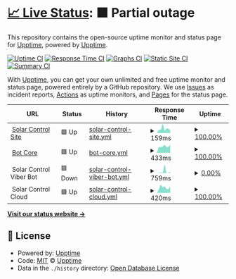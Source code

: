 # [📈 Live Status](https://status.solar-control.tech): <!--live status--> **🟧 Partial outage**

This repository contains the open-source uptime monitor and status page for [Upptime](https://upptime.js.org), powered by [Upptime](https://github.com/upptime/upptime).

[![Uptime CI](https://github.com/markFieldman/solar-control-status/workflows/Uptime%20CI/badge.svg)](https://github.com/markFieldman/solar-control-status/actions?query=workflow%3A%22Uptime+CI%22)
[![Response Time CI](https://github.com/markFieldman/solar-control-status/workflows/Response%20Time%20CI/badge.svg)](https://github.com/markFieldman/solar-control-status/actions?query=workflow%3A%22Response+Time+CI%22)
[![Graphs CI](https://github.com/markFieldman/solar-control-status/workflows/Graphs%20CI/badge.svg)](https://github.com/markFieldman/solar-control-status/actions?query=workflow%3A%22Graphs+CI%22)
[![Static Site CI](https://github.com/markFieldman/solar-control-status/workflows/Static%20Site%20CI/badge.svg)](https://github.com/markFieldman/solar-control-status/actions?query=workflow%3A%22Static+Site+CI%22)
[![Summary CI](https://github.com/markFieldman/solar-control-status/workflows/Summary%20CI/badge.svg)](https://github.com/markFieldman/solar-control-status/actions?query=workflow%3A%22Summary+CI%22)

With [Upptime](https://upptime.js.org), you can get your own unlimited and free uptime monitor and status page, powered entirely by a GitHub repository. We use [Issues](https://github.com/upptime/upptime/issues) as incident reports, [Actions](https://github.com/markFieldman/solar-control-status/actions) as uptime monitors, and [Pages](https://status.solar-control.tech) for the status page.

<!--start: status pages-->
<!-- This summary is generated by Upptime (https://github.com/upptime/upptime) -->
<!-- Do not edit this manually, your changes will be overwritten -->
<!-- prettier-ignore -->
| URL | Status | History | Response Time | Uptime |
| --- | ------ | ------- | ------------- | ------ |
| <img alt="" src="https://icons.duckduckgo.com/ip3/www.solar-control.tech.ico" height="13"> [Solar Control Site](https://www.solar-control.tech) | 🟩 Up | [solar-control-site.yml](https://github.com/holyCowMp3/solar-control-status/commits/HEAD/history/solar-control-site.yml) | <details><summary><img alt="Response time graph" src="./graphs/solar-control-site/response-time-week.png" height="20"> 159ms</summary><br><a href="https://status.solar-control.tech/history/solar-control-site"><img alt="Response time 310" src="https://img.shields.io/endpoint?url=https%3A%2F%2Fraw.githubusercontent.com%2FholyCowMp3%2Fsolar-control-status%2FHEAD%2Fapi%2Fsolar-control-site%2Fresponse-time.json"></a><br><a href="https://status.solar-control.tech/history/solar-control-site"><img alt="24-hour response time 99" src="https://img.shields.io/endpoint?url=https%3A%2F%2Fraw.githubusercontent.com%2FholyCowMp3%2Fsolar-control-status%2FHEAD%2Fapi%2Fsolar-control-site%2Fresponse-time-day.json"></a><br><a href="https://status.solar-control.tech/history/solar-control-site"><img alt="7-day response time 159" src="https://img.shields.io/endpoint?url=https%3A%2F%2Fraw.githubusercontent.com%2FholyCowMp3%2Fsolar-control-status%2FHEAD%2Fapi%2Fsolar-control-site%2Fresponse-time-week.json"></a><br><a href="https://status.solar-control.tech/history/solar-control-site"><img alt="30-day response time 260" src="https://img.shields.io/endpoint?url=https%3A%2F%2Fraw.githubusercontent.com%2FholyCowMp3%2Fsolar-control-status%2FHEAD%2Fapi%2Fsolar-control-site%2Fresponse-time-month.json"></a><br><a href="https://status.solar-control.tech/history/solar-control-site"><img alt="1-year response time 326" src="https://img.shields.io/endpoint?url=https%3A%2F%2Fraw.githubusercontent.com%2FholyCowMp3%2Fsolar-control-status%2FHEAD%2Fapi%2Fsolar-control-site%2Fresponse-time-year.json"></a></details> | <details><summary><a href="https://status.solar-control.tech/history/solar-control-site">100.00%</a></summary><a href="https://status.solar-control.tech/history/solar-control-site"><img alt="All-time uptime 98.43%" src="https://img.shields.io/endpoint?url=https%3A%2F%2Fraw.githubusercontent.com%2FholyCowMp3%2Fsolar-control-status%2FHEAD%2Fapi%2Fsolar-control-site%2Fuptime.json"></a><br><a href="https://status.solar-control.tech/history/solar-control-site"><img alt="24-hour uptime 100.00%" src="https://img.shields.io/endpoint?url=https%3A%2F%2Fraw.githubusercontent.com%2FholyCowMp3%2Fsolar-control-status%2FHEAD%2Fapi%2Fsolar-control-site%2Fuptime-day.json"></a><br><a href="https://status.solar-control.tech/history/solar-control-site"><img alt="7-day uptime 100.00%" src="https://img.shields.io/endpoint?url=https%3A%2F%2Fraw.githubusercontent.com%2FholyCowMp3%2Fsolar-control-status%2FHEAD%2Fapi%2Fsolar-control-site%2Fuptime-week.json"></a><br><a href="https://status.solar-control.tech/history/solar-control-site"><img alt="30-day uptime 100.00%" src="https://img.shields.io/endpoint?url=https%3A%2F%2Fraw.githubusercontent.com%2FholyCowMp3%2Fsolar-control-status%2FHEAD%2Fapi%2Fsolar-control-site%2Fuptime-month.json"></a><br><a href="https://status.solar-control.tech/history/solar-control-site"><img alt="1-year uptime 100.00%" src="https://img.shields.io/endpoint?url=https%3A%2F%2Fraw.githubusercontent.com%2FholyCowMp3%2Fsolar-control-status%2FHEAD%2Fapi%2Fsolar-control-site%2Fuptime-year.json"></a></details>
| <img alt="" src="https://icons.duckduckgo.com/ip3/botapi.solar-control.tech.ico" height="13"> [Bot Core](https://botapi.solar-control.tech) | 🟩 Up | [bot-core.yml](https://github.com/holyCowMp3/solar-control-status/commits/HEAD/history/bot-core.yml) | <details><summary><img alt="Response time graph" src="./graphs/bot-core/response-time-week.png" height="20"> 433ms</summary><br><a href="https://status.solar-control.tech/history/bot-core"><img alt="Response time 687" src="https://img.shields.io/endpoint?url=https%3A%2F%2Fraw.githubusercontent.com%2FholyCowMp3%2Fsolar-control-status%2FHEAD%2Fapi%2Fbot-core%2Fresponse-time.json"></a><br><a href="https://status.solar-control.tech/history/bot-core"><img alt="24-hour response time 536" src="https://img.shields.io/endpoint?url=https%3A%2F%2Fraw.githubusercontent.com%2FholyCowMp3%2Fsolar-control-status%2FHEAD%2Fapi%2Fbot-core%2Fresponse-time-day.json"></a><br><a href="https://status.solar-control.tech/history/bot-core"><img alt="7-day response time 433" src="https://img.shields.io/endpoint?url=https%3A%2F%2Fraw.githubusercontent.com%2FholyCowMp3%2Fsolar-control-status%2FHEAD%2Fapi%2Fbot-core%2Fresponse-time-week.json"></a><br><a href="https://status.solar-control.tech/history/bot-core"><img alt="30-day response time 887" src="https://img.shields.io/endpoint?url=https%3A%2F%2Fraw.githubusercontent.com%2FholyCowMp3%2Fsolar-control-status%2FHEAD%2Fapi%2Fbot-core%2Fresponse-time-month.json"></a><br><a href="https://status.solar-control.tech/history/bot-core"><img alt="1-year response time 735" src="https://img.shields.io/endpoint?url=https%3A%2F%2Fraw.githubusercontent.com%2FholyCowMp3%2Fsolar-control-status%2FHEAD%2Fapi%2Fbot-core%2Fresponse-time-year.json"></a></details> | <details><summary><a href="https://status.solar-control.tech/history/bot-core">100.00%</a></summary><a href="https://status.solar-control.tech/history/bot-core"><img alt="All-time uptime 97.62%" src="https://img.shields.io/endpoint?url=https%3A%2F%2Fraw.githubusercontent.com%2FholyCowMp3%2Fsolar-control-status%2FHEAD%2Fapi%2Fbot-core%2Fuptime.json"></a><br><a href="https://status.solar-control.tech/history/bot-core"><img alt="24-hour uptime 100.00%" src="https://img.shields.io/endpoint?url=https%3A%2F%2Fraw.githubusercontent.com%2FholyCowMp3%2Fsolar-control-status%2FHEAD%2Fapi%2Fbot-core%2Fuptime-day.json"></a><br><a href="https://status.solar-control.tech/history/bot-core"><img alt="7-day uptime 100.00%" src="https://img.shields.io/endpoint?url=https%3A%2F%2Fraw.githubusercontent.com%2FholyCowMp3%2Fsolar-control-status%2FHEAD%2Fapi%2Fbot-core%2Fuptime-week.json"></a><br><a href="https://status.solar-control.tech/history/bot-core"><img alt="30-day uptime 99.91%" src="https://img.shields.io/endpoint?url=https%3A%2F%2Fraw.githubusercontent.com%2FholyCowMp3%2Fsolar-control-status%2FHEAD%2Fapi%2Fbot-core%2Fuptime-month.json"></a><br><a href="https://status.solar-control.tech/history/bot-core"><img alt="1-year uptime 99.94%" src="https://img.shields.io/endpoint?url=https%3A%2F%2Fraw.githubusercontent.com%2FholyCowMp3%2Fsolar-control-status%2FHEAD%2Fapi%2Fbot-core%2Fuptime-year.json"></a></details>
| <img alt="" src="https://icons.duckduckgo.com/ip3/null.ico" height="13"> Solar Control Viber Bot | 🟥 Down | [solar-control-viber-bot.yml](https://github.com/holyCowMp3/solar-control-status/commits/HEAD/history/solar-control-viber-bot.yml) | <details><summary><img alt="Response time graph" src="./graphs/solar-control-viber-bot/response-time-week.png" height="20"> 759ms</summary><br><a href="https://status.solar-control.tech/history/solar-control-viber-bot"><img alt="Response time 184" src="https://img.shields.io/endpoint?url=https%3A%2F%2Fraw.githubusercontent.com%2FholyCowMp3%2Fsolar-control-status%2FHEAD%2Fapi%2Fsolar-control-viber-bot%2Fresponse-time.json"></a><br><a href="https://status.solar-control.tech/history/solar-control-viber-bot"><img alt="24-hour response time 715" src="https://img.shields.io/endpoint?url=https%3A%2F%2Fraw.githubusercontent.com%2FholyCowMp3%2Fsolar-control-status%2FHEAD%2Fapi%2Fsolar-control-viber-bot%2Fresponse-time-day.json"></a><br><a href="https://status.solar-control.tech/history/solar-control-viber-bot"><img alt="7-day response time 759" src="https://img.shields.io/endpoint?url=https%3A%2F%2Fraw.githubusercontent.com%2FholyCowMp3%2Fsolar-control-status%2FHEAD%2Fapi%2Fsolar-control-viber-bot%2Fresponse-time-week.json"></a><br><a href="https://status.solar-control.tech/history/solar-control-viber-bot"><img alt="30-day response time 339" src="https://img.shields.io/endpoint?url=https%3A%2F%2Fraw.githubusercontent.com%2FholyCowMp3%2Fsolar-control-status%2FHEAD%2Fapi%2Fsolar-control-viber-bot%2Fresponse-time-month.json"></a><br><a href="https://status.solar-control.tech/history/solar-control-viber-bot"><img alt="1-year response time 185" src="https://img.shields.io/endpoint?url=https%3A%2F%2Fraw.githubusercontent.com%2FholyCowMp3%2Fsolar-control-status%2FHEAD%2Fapi%2Fsolar-control-viber-bot%2Fresponse-time-year.json"></a></details> | <details><summary><a href="https://status.solar-control.tech/history/solar-control-viber-bot">0.00%</a></summary><a href="https://status.solar-control.tech/history/solar-control-viber-bot"><img alt="All-time uptime 52.17%" src="https://img.shields.io/endpoint?url=https%3A%2F%2Fraw.githubusercontent.com%2FholyCowMp3%2Fsolar-control-status%2FHEAD%2Fapi%2Fsolar-control-viber-bot%2Fuptime.json"></a><br><a href="https://status.solar-control.tech/history/solar-control-viber-bot"><img alt="24-hour uptime 0.00%" src="https://img.shields.io/endpoint?url=https%3A%2F%2Fraw.githubusercontent.com%2FholyCowMp3%2Fsolar-control-status%2FHEAD%2Fapi%2Fsolar-control-viber-bot%2Fuptime-day.json"></a><br><a href="https://status.solar-control.tech/history/solar-control-viber-bot"><img alt="7-day uptime 0.00%" src="https://img.shields.io/endpoint?url=https%3A%2F%2Fraw.githubusercontent.com%2FholyCowMp3%2Fsolar-control-status%2FHEAD%2Fapi%2Fsolar-control-viber-bot%2Fuptime-week.json"></a><br><a href="https://status.solar-control.tech/history/solar-control-viber-bot"><img alt="30-day uptime 1.38%" src="https://img.shields.io/endpoint?url=https%3A%2F%2Fraw.githubusercontent.com%2FholyCowMp3%2Fsolar-control-status%2FHEAD%2Fapi%2Fsolar-control-viber-bot%2Fuptime-month.json"></a><br><a href="https://status.solar-control.tech/history/solar-control-viber-bot"><img alt="1-year uptime 0.00%" src="https://img.shields.io/endpoint?url=https%3A%2F%2Fraw.githubusercontent.com%2FholyCowMp3%2Fsolar-control-status%2FHEAD%2Fapi%2Fsolar-control-viber-bot%2Fuptime-year.json"></a></details>
| <img alt="" src="https://icons.duckduckgo.com/ip3/null.ico" height="13"> Solar Control Cloud | 🟩 Up | [solar-control-cloud.yml](https://github.com/holyCowMp3/solar-control-status/commits/HEAD/history/solar-control-cloud.yml) | <details><summary><img alt="Response time graph" src="./graphs/solar-control-cloud/response-time-week.png" height="20"> 420ms</summary><br><a href="https://status.solar-control.tech/history/solar-control-cloud"><img alt="Response time 412" src="https://img.shields.io/endpoint?url=https%3A%2F%2Fraw.githubusercontent.com%2FholyCowMp3%2Fsolar-control-status%2FHEAD%2Fapi%2Fsolar-control-cloud%2Fresponse-time.json"></a><br><a href="https://status.solar-control.tech/history/solar-control-cloud"><img alt="24-hour response time 500" src="https://img.shields.io/endpoint?url=https%3A%2F%2Fraw.githubusercontent.com%2FholyCowMp3%2Fsolar-control-status%2FHEAD%2Fapi%2Fsolar-control-cloud%2Fresponse-time-day.json"></a><br><a href="https://status.solar-control.tech/history/solar-control-cloud"><img alt="7-day response time 420" src="https://img.shields.io/endpoint?url=https%3A%2F%2Fraw.githubusercontent.com%2FholyCowMp3%2Fsolar-control-status%2FHEAD%2Fapi%2Fsolar-control-cloud%2Fresponse-time-week.json"></a><br><a href="https://status.solar-control.tech/history/solar-control-cloud"><img alt="30-day response time 389" src="https://img.shields.io/endpoint?url=https%3A%2F%2Fraw.githubusercontent.com%2FholyCowMp3%2Fsolar-control-status%2FHEAD%2Fapi%2Fsolar-control-cloud%2Fresponse-time-month.json"></a><br><a href="https://status.solar-control.tech/history/solar-control-cloud"><img alt="1-year response time 406" src="https://img.shields.io/endpoint?url=https%3A%2F%2Fraw.githubusercontent.com%2FholyCowMp3%2Fsolar-control-status%2FHEAD%2Fapi%2Fsolar-control-cloud%2Fresponse-time-year.json"></a></details> | <details><summary><a href="https://status.solar-control.tech/history/solar-control-cloud">100.00%</a></summary><a href="https://status.solar-control.tech/history/solar-control-cloud"><img alt="All-time uptime 96.27%" src="https://img.shields.io/endpoint?url=https%3A%2F%2Fraw.githubusercontent.com%2FholyCowMp3%2Fsolar-control-status%2FHEAD%2Fapi%2Fsolar-control-cloud%2Fuptime.json"></a><br><a href="https://status.solar-control.tech/history/solar-control-cloud"><img alt="24-hour uptime 100.00%" src="https://img.shields.io/endpoint?url=https%3A%2F%2Fraw.githubusercontent.com%2FholyCowMp3%2Fsolar-control-status%2FHEAD%2Fapi%2Fsolar-control-cloud%2Fuptime-day.json"></a><br><a href="https://status.solar-control.tech/history/solar-control-cloud"><img alt="7-day uptime 100.00%" src="https://img.shields.io/endpoint?url=https%3A%2F%2Fraw.githubusercontent.com%2FholyCowMp3%2Fsolar-control-status%2FHEAD%2Fapi%2Fsolar-control-cloud%2Fuptime-week.json"></a><br><a href="https://status.solar-control.tech/history/solar-control-cloud"><img alt="30-day uptime 100.00%" src="https://img.shields.io/endpoint?url=https%3A%2F%2Fraw.githubusercontent.com%2FholyCowMp3%2Fsolar-control-status%2FHEAD%2Fapi%2Fsolar-control-cloud%2Fuptime-month.json"></a><br><a href="https://status.solar-control.tech/history/solar-control-cloud"><img alt="1-year uptime 97.77%" src="https://img.shields.io/endpoint?url=https%3A%2F%2Fraw.githubusercontent.com%2FholyCowMp3%2Fsolar-control-status%2FHEAD%2Fapi%2Fsolar-control-cloud%2Fuptime-year.json"></a></details>

<!--end: status pages-->

[**Visit our status website →**](https://status.solar-control.tech)

## 📄 License

- Powered by: [Upptime](https://github.com/upptime/upptime)
- Code: [MIT](./LICENSE) © [Upptime](https://upptime.js.org)
- Data in the `./history` directory: [Open Database License](https://opendatacommons.org/licenses/odbl/1-0/)
